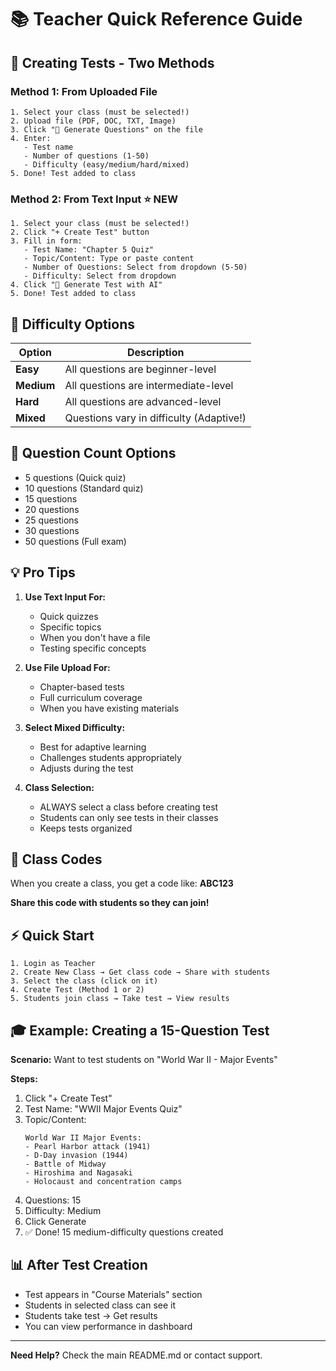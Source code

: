 # 📚 Teacher Quick Reference Guide

## 🎯 Creating Tests - Two Methods

### Method 1: From Uploaded File
```
1. Select your class (must be selected!)
2. Upload file (PDF, DOC, TXT, Image)
3. Click "🤖 Generate Questions" on the file
4. Enter:
   - Test name
   - Number of questions (1-50)
   - Difficulty (easy/medium/hard/mixed)
5. Done! Test added to class
```

### Method 2: From Text Input ⭐ NEW
```
1. Select your class (must be selected!)
2. Click "+ Create Test" button
3. Fill in form:
   - Test Name: "Chapter 5 Quiz"
   - Topic/Content: Type or paste content
   - Number of Questions: Select from dropdown (5-50)
   - Difficulty: Select from dropdown
4. Click "🤖 Generate Test with AI"
5. Done! Test added to class
```

## 🎨 Difficulty Options

| Option | Description |
|--------|-------------|
| **Easy** | All questions are beginner-level |
| **Medium** | All questions are intermediate-level |
| **Hard** | All questions are advanced-level |
| **Mixed** | Questions vary in difficulty (Adaptive!) |

## 🔢 Question Count Options

- 5 questions (Quick quiz)
- 10 questions (Standard quiz)
- 15 questions
- 20 questions
- 25 questions
- 30 questions
- 50 questions (Full exam)

## 💡 Pro Tips

1. **Use Text Input For:**
   - Quick quizzes
   - Specific topics
   - When you don't have a file
   - Testing specific concepts

2. **Use File Upload For:**
   - Chapter-based tests
   - Full curriculum coverage
   - When you have existing materials

3. **Select Mixed Difficulty:**
   - Best for adaptive learning
   - Challenges students appropriately
   - Adjusts during the test

4. **Class Selection:**
   - ALWAYS select a class before creating test
   - Students can only see tests in their classes
   - Keeps tests organized

## 🔐 Class Codes

When you create a class, you get a code like: **ABC123**

**Share this code with students so they can join!**

## ⚡ Quick Start

```
1. Login as Teacher
2. Create New Class → Get class code → Share with students
3. Select the class (click on it)
4. Create Test (Method 1 or 2)
5. Students join class → Take test → View results
```

## 🎓 Example: Creating a 15-Question Test

**Scenario:** Want to test students on "World War II - Major Events"

**Steps:**
1. Click "+ Create Test"
2. Test Name: "WWII Major Events Quiz"
3. Topic/Content:
   ```
   World War II Major Events:
   - Pearl Harbor attack (1941)
   - D-Day invasion (1944)
   - Battle of Midway
   - Hiroshima and Nagasaki
   - Holocaust and concentration camps
   ```
4. Questions: 15
5. Difficulty: Medium
6. Click Generate
7. ✅ Done! 15 medium-difficulty questions created

## 📊 After Test Creation

- Test appears in "Course Materials" section
- Students in selected class can see it
- Students take test → Get results
- You can view performance in dashboard

---

**Need Help?** Check the main README.md or contact support.

